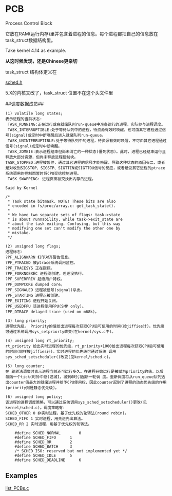 PCB
=======

Process Control Block

它放在RAM(运行内存)里并包含着进程的信息。每个进程都把自己的信息放在task_struct数据结构里。

Take kernel 4.14 as example.

**从这时候发现，还是Chinese更亲切**


task_struct 结构体定义在

[sched.h](https://elixir.bootlin.com/linux/v4.14.181/source/include/linux/sched.h)

5.X的内核又改了，task_struct 位置不在这个头文件里



##调度数据成员##

```
(1) volatile long states;
表示进程的当前状态:
 TASK_RUNNING:正在运行或在就绪队列run-queue中准备运行的进程，实际参与进程调度。
 TASK_INTERRUPTIBLE:处于等待队列中的进程，待资源有效时唤醒，也可由其它进程通过信号(signal)或定时中断唤醒后进入就绪队列run-queue。
 TASK_UNINTERRUPTIBLE:处于等待队列中的进程，待资源有效时唤醒，不可由其它进程通过信号(signal)或定时中断唤醒。
 TASK_ZOMBIE:表示进程结束但尚未消亡的一种状态(僵死状态)。此时，进程已经结束运行且释放大部分资源，但尚未释放进程控制块。
TASK_STOPPED:进程被暂停，通过其它进程的信号才能唤醒。导致这种状态的原因有二，或者是对收到SIGSTOP、SIGSTP、SIGTTIN或SIGTTOU信号的反应，或者是受其它进程的ptrace系统调用的控制而暂时将CPU交给控制进程。
 TASK_SWAPPING: 进程页面被交换出内存的进程。

Said by Kernel 

/*
 * Task state bitmask. NOTE! These bits are also
 * encoded in fs/proc/array.c: get_task_state().
 *
 * We have two separate sets of flags: task->state
 * is about runnability, while task->exit_state are
 * about the task exiting. Confusing, but this way
 * modifying one set can't modify the other one by
 * mistake.
 */

(2) unsigned long flags;
进程标志:
?PF_ALIGNWARN 打印对齐警告信息。
?PF_PTRACED 被ptrace系统调用监控。
?PF_TRACESYS 正在跟踪。
?PF_FORKNOEXEC 进程刚创建，但还没执行。
?PF_SUPERPRIV 超级用户特权。
?PF_DUMPCORE dumped core。
?PF_SIGNALED 进程被信号(signal)杀出。
?PF_STARTING 进程正被创建。
?PF_EXITING 进程开始关闭。
?PF_USEDFPU 该进程使用FPU(SMP only)。
?PF_DTRACE delayed trace (used on m68k)。

(3) long priority;
进程优先级。 Priority的值给出进程每次获取CPU后可使用的时间(按jiffies计)。优先级可通过系统调用sys_setpriorty改变(在kernel/sys.c中)。

(4) unsigned long rt_priority;
rt_priority 给出实时进程的优先级，rt_priority+1000给出进程每次获取CPU后可使用的时间(同样按jiffies计)。实时进程的优先级可通过系统 调用sys_sched_setscheduler()改变(见kernel/sched.c)。

(5) long counter;
在 轮转法调度时表示进程当前还可运行多久。在进程开始运行是被赋为priority的值，以后每隔一个tick(时钟中断)递减1，减到0时引起新一轮调 度。重新调度将从run_queue队列选出counter值最大的就绪进程并给予CPU使用权，因此counter起到了进程的动态优先级的作用 (priority则是静态优先级)。

(6) unsigned long policy;
该进程的进程调度策略，可以通过系统调用sys_sched_setscheduler()更改(见kernel/sched.c)。调度策略有:
SCHED_OTHER 0 非实时进程，基于优先权的轮转法(round robin)。
SCHED_FIFO 1 实时进程，用先进先出算法。
SCHED_RR 2 实时进程，用基于优先权的轮转法。

	#define SCHED_NORMAL		0
	#define SCHED_FIFO		1
	#define SCHED_RR		2
	#define SCHED_BATCH		3
	/* SCHED_ISO: reserved but not implemented yet */
	#define SCHED_IDLE		5
	#define SCHED_DEADLINE		6
```


Examples
----

[list_PCBs.c](codes/list_PCBs.c)

